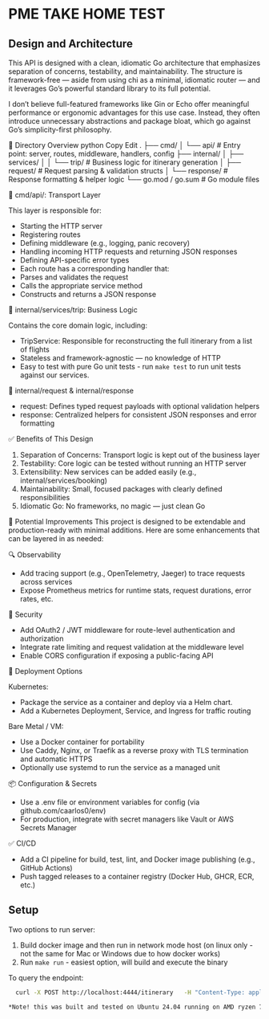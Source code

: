 # PME TAKE HOME TEST 
## Design and Architecture 

This API is designed with a clean, idiomatic Go architecture that emphasizes separation of concerns, testability, and maintainability. The structure is framework-free — aside from using chi as a minimal, idiomatic router — and it leverages Go’s powerful standard library to its full potential.

I don’t believe full-featured frameworks like Gin or Echo offer meaningful performance or ergonomic advantages for this use case. Instead, they often introduce unnecessary abstractions and package bloat, which go against Go’s simplicity-first philosophy.

📁 Directory Overview
python
Copy
Edit
.
├── cmd/
│   └── api/                # Entry point: server, routes, middleware, handlers, config 
├── internal/
│   ├── services/
│   │   └── trip/           # Business logic for itinerary generation
│   ├── request/            # Request parsing & validation structs
│   └── response/           # Response formatting & helper logic
└── go.mod / go.sum         # Go module files

🔧 cmd/api/: Transport Layer

This layer is responsible for:

 - Starting the HTTP server
 - Registering routes
 - Defining middleware (e.g., logging, panic recovery)
 - Handling incoming HTTP requests and returning JSON responses
 - Defining API-specific error types
 - Each route has a corresponding handler that:
 - Parses and validates the request
 - Calls the appropriate service method
 - Constructs and returns a JSON response


💼 internal/services/trip: Business Logic

Contains the core domain logic, including:

 - TripService: Responsible for reconstructing the full itinerary from a list of flights
 - Stateless and framework-agnostic — no knowledge of HTTP
 - Easy to test with pure Go unit tests - run `make test` to run unit tests against our services.

🧩 internal/request & internal/response

 - request: Defines typed request payloads with optional validation helpers
 - response: Centralized helpers for consistent JSON responses and error formatting


✅ Benefits of This Design

1. Separation of Concerns: Transport logic is kept out of the business layer
2. Testability: Core logic can be tested without running an HTTP server
3. Extensibility: New services can be added easily (e.g., internal/services/booking)
4. Maintainability: Small, focused packages with clearly defined responsibilities
5. Idiomatic Go: No frameworks, no magic — just clean Go 

🔧 Potential Improvements
This project is designed to be extendable and production-ready with minimal additions. Here are some enhancements that can be layered in as needed:

🔍 Observability

 - Add tracing support (e.g., OpenTelemetry, Jaeger) to trace requests across services
 - Expose Prometheus metrics for runtime stats, request durations, error rates, etc.

🔐 Security

 - Add OAuth2 / JWT middleware for route-level authentication and authorization
 - Integrate rate limiting and request validation at the middleware level
 - Enable CORS configuration if exposing a public-facing API

🚀 Deployment Options

Kubernetes:

 - Package the service as a container and deploy via a Helm chart. 
 - Add a Kubernetes Deployment, Service, and Ingress for traffic routing

Bare Metal / VM:

 - Use a Docker container for portability
 - Use Caddy, Nginx, or Traefik as a reverse proxy with TLS termination and automatic HTTPS
 - Optionally use systemd to run the service as a managed unit

📦 Configuration & Secrets

 - Use a .env file or environment variables for config (via github.com/caarlos0/env)
 - For production, integrate with secret managers like Vault or AWS Secrets Manager

✅ CI/CD

 - Add a CI pipeline for build, test, lint, and Docker image publishing (e.g., GitHub Actions)
 - Push tagged releases to a container registry (Docker Hub, GHCR, ECR, etc.)


## Setup 

Two options to run server:

  1. Build docker image and then run in network mode host (on linux only - not the same for Mac or Windows due to how docker works)
  2. Run `make run` - easiest option, will build and execute the binary 

To query the endpoint:

```bash 
  curl -X POST http://localhost:4444/itinerary   -H "Content-Type: application/json"   -d '[["LAX","DXB"],["JFK","LAX"],["SFO","SJC"],["DXB","SFO"]]'

*Note! this was built and tested on Ubuntu 24.04 running on AMD ryzen 7 PRO processors. Performance and build experiences may differ on your machine.
